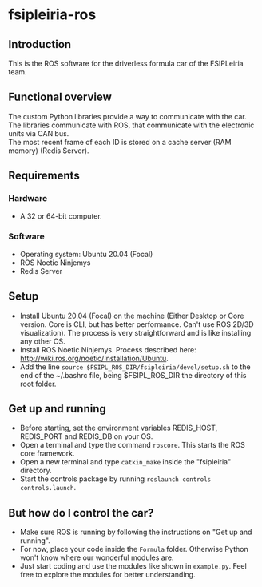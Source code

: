 # fsipleiria-ros

## Introduction

This is the ROS software for the driverless formula car of the FSIPLeiria team.

## Functional overview

The custom Python libraries provide a way to communicate with the car.\
The libraries communicate with ROS, that communicate with the electronic units via CAN bus.\
The most recent frame of each ID is stored on a cache server (RAM memory) (Redis Server).

## Requirements

### Hardware 

- A 32 or 64-bit computer.

### Software

- Operating system: Ubuntu 20.04 (Focal)
- ROS Noetic Ninjemys
- Redis Server

## Setup

- Install Ubuntu 20.04 (Focal) on the machine (Either Desktop or Core version. Core is CLI, but has better performance. Can't use ROS 2D/3D visualization). The process is very straightforward and is like installing any other OS.
- Install ROS Noetic Ninjemys. Process described here: http://wiki.ros.org/noetic/Installation/Ubuntu.
- Add the line ```source $FSIPL_ROS_DIR/fsipleiria/devel/setup.sh``` to the end of the ~/.bashrc file, being $FSIPL_ROS_DIR the directory of this root folder.

## Get up and running

- Before starting, set the environment variables REDIS_HOST, REDIS_PORT and REDIS_DB on your OS.
- Open a terminal and type the command ```roscore```. This starts the ROS core framework.
- Open a new terminal and type ```catkin_make``` inside the "fsipleiria" directory.
- Start the controls package by running ```roslaunch controls controls.launch```.

## But how do I control the car?

- Make sure ROS is running by following the instructions on "Get up and running".
- For now, place your code inside the ```Formula``` folder. Otherwise Python won't know where our wonderful modules are.
- Just start coding and use the modules like shown in ```example.py```. Feel free to explore the modules for better understanding.